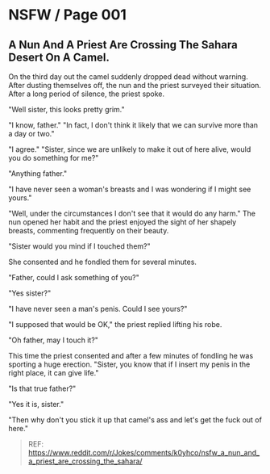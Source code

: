# NSFW / Page 001



## A Nun And A Priest Are Crossing The Sahara Desert On A Camel.


On the third day out the camel suddenly dropped dead without warning. After dusting themselves off, the nun and the priest surveyed their situation. After a long period of silence, the priest spoke.

"Well sister, this looks pretty grim."

"I know, father." "In fact, I don't think it likely that we can survive more than a day or two."

"I agree." "Sister, since we are unlikely to make it out of here alive, would you do something for me?"

"Anything father."

"I have never seen a woman's breasts and I was wondering if I might see yours."

"Well, under the circumstances I don't see that it would do any harm." The nun opened her habit and the priest enjoyed the sight of her shapely breasts, commenting frequently on their beauty.

"Sister would you mind if I touched them?"

She consented and he fondled them for several minutes.

"Father, could I ask something of you?"

"Yes sister?"

"I have never seen a man's penis. Could I see yours?"

"I supposed that would be OK," the priest replied lifting his robe.

"Oh father, may I touch it?"

This time the priest consented and after a few minutes of fondling he was sporting a huge erection. "Sister, you know that if I insert my penis in the right place, it can give life."

"Is that true father?"

"Yes it is, sister."

"Then why don't you stick it up that camel's ass and let's get the fuck out of here."


> REF: https://www.reddit.com/r/Jokes/comments/k0yhco/nsfw_a_nun_and_a_priest_are_crossing_the_sahara/

<br>
